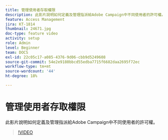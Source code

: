 ```yaml
---
title: 管理使用者存取權限
description: 此影片說明如何定義及管理指派給Adobe Campaign中不同使用者的許可權。
feature: Access Management
jira: KT-1814
thumbnail: 24671.jpg
doc-type: feature video
activity: setup
role: Admin
level: Beginner
team: DOCS
exl-id: 22c05c17-a085-4376-9d06-cbb9d5249608
source-git-commit: 54e2e9180bbcd55edba7715f6682daa2695f72ec
workflow-type: tm+mt
source-wordcount: '44'
ht-degree: 18%

---
```


# 管理使用者存取權限

此影片說明如何定義及管理指派給Adobe Campaign中不同使用者的許可權。

>[!VIDEO](https://video.tv.adobe.com/v/24671?quality=12&learn=on)
